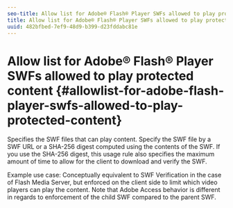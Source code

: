 ```yaml
---
seo-title: Allow list for Adobe® Flash® Player SWFs allowed to play protected content
title: Allow list for Adobe® Flash® Player SWFs allowed to play protected content
uuid: 482bfbed-7ef9-48d9-b399-d23fddabc81e
---
```


# Allow list for Adobe® Flash® Player SWFs allowed to play protected content {#allowlist-for-adobe-flash-player-swfs-allowed-to-play-protected-content}

Specifies the SWF files that can play content. Specify the SWF file by a SWF URL or a SHA-256 digest computed using the contents of the SWF. If you use the SHA-256 digest, this usage rule also specifies the maximum amount of time to allow for the client to download and verify the SWF.

Example use case: Conceptually equivalent to SWF Verification in the case of Flash Media Server, but enforced on the client side to limit which video players can play the content. Note that Adobe Access behavior is different in regards to enforcement of the child SWF compared to the parent SWF. 

